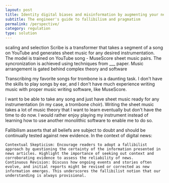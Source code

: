 ```yaml
---
layout: post
title: Identity digital biases and misinformation by augmenting your news with context
subtitle: The engineer's guide to fallibilism and pragmatism
permalink: /perspective/
category: regulation
type: solution
---
```

scaling and selection
Scribe is a transformer that takes a segment of a song on YouTube and generates sheet music for any desired instrumentation.
The model is trained on YouTube song - MuseScore sheet music pairs. The syncronization is achieved using techniques from ___ paper.
Music arrangement is gated behind complex theory and software

Transcribing my favorite songs for trombone is a daunting task. I don't have the skills to play songs by ear, and I don't have much experience writing
music with proper music writing software, like MuseScore.

I want to be able to take any song and just have sheet music ready for any instrumentation (in my case, a trombone choir). Writing the sheet music takes a lot of music theory that I want to learn eventually but don't have the time to do now. I would rather enjoy playing my instrument instead of learning how to use another monolithic software to enable me to do so.


Fallibilism asserts that all beliefs are subject to doubt and should be continually tested against new evidence. In the context of digital news:

    Contextual Skepticism: Encourage readers to adopt a fallibilist approach by questioning the certainty of the information presented in news articles. Highlight the importance of seeking out context and corroborating evidence to assess the reliability of news.
    Continuous Revision: Discuss how ongoing events and stories often evolve, and initial reports might be revised or corrected as new information emerges. This underscores the fallibilist notion that our understanding is always provisional.
